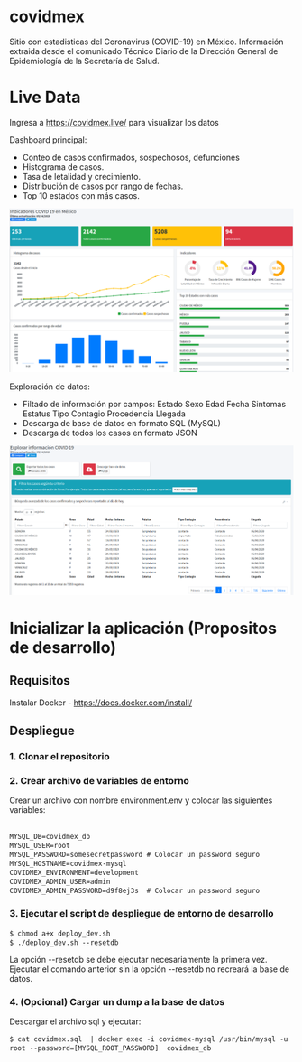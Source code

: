 # covidmex
Sitio con estadisticas del Coronavirus (COVID-19) en México. Información extraida desde el comunicado Técnico Diario de la Dirección General de Epidemiología de la  Secretaría de Salud.

# Live Data
Ingresa a https://covidmex.live/ para visualizar los datos

Dashboard principal:

+ Conteo de casos confirmados, sospechosos, defunciones
+ Histograma de casos.
+ Tasa de letalidad y crecimiento.
+ Distribución de casos por rango de fechas.
+ Top 10 estados con más casos. 

![Dashboard principal](screenshots/index.png)

Exploración de datos:
+ Filtado de información por campos:  Estado	Sexo	Edad	Fecha Sintomas	Estatus	Tipo Contagio	Procedencia	Llegada
+ Descarga de base de datos en formato SQL (MySQL)
+ Descarga de todos los casos en formato JSON

![Exploración de datos](screenshots/explore.png)



# Inicializar la aplicación (Propositos de desarrollo)

## Requisitos

Instalar Docker - https://docs.docker.com/install/

## Despliegue

### 1. Clonar el repositorio

### 2. Crear archivo de variables de entorno

Crear un archivo con nombre environment.env y colocar las siguientes variables:

```

MYSQL_DB=covidmex_db
MYSQL_USER=root
MYSQL_PASSWORD=somesecretpassword # Colocar un password seguro
MYSQL_HOSTNAME=covidmex-mysql
COVIDMEX_ENVIRONMENT=development
COVIDMEX_ADMIN_USER=admin
COVIDMEX_ADMIN_PASSWORD=d9f8ej3s  # Colocar un password seguro

```

### 3. Ejecutar el script de despliegue de entorno de desarrollo

```
$ chmod a+x deploy_dev.sh 
$ ./deploy_dev.sh --resetdb
```

La opción --resetdb se debe ejecutar necesariamente la primera vez. Ejecutar el comando anterior sin la opción --resetdb no recreará la base de datos. 


###  4. (Opcional) Cargar un dump a la base de datos

Descargar el archivo sql y ejecutar:
```
$ cat covidmex.sql  | docker exec -i covidmex-mysql /usr/bin/mysql -u root --password=[MYSQL_ROOT_PASSWORD]  covidmex_db
```
